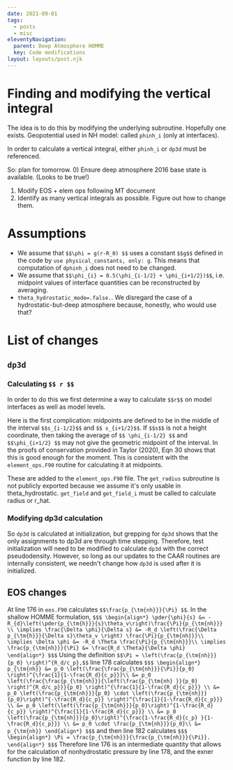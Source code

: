 ```yaml
---
date: 2021-09-01
tags:
  - posts
  - misc
eleventyNavigation:
  parent: Deep Atmosphere HOMME
  key: Code modifications
layout: layouts/post.njk
---
```


# Finding and modifying the vertical integral
The idea is to do this by modifying the underlying subroutine. Hopefully one exists.
Geopotential used in NH model: called `phinh_i` (only at interfaces). 

In order to calculate a vertical integral, either `phinh_i` or `dp3d` must be referenced.

So: plan for tomorrow. 
0) Ensure deep atmosphere 2016 base state is available.  (Looks to be true!)
1) Modify EOS + elem ops following MT document
2) Identify as many vertical integrals as possible. Figure out how to change them.


# Assumptions
* We assume that `$$\phi = g(r-R_0) $$` uses a constant `$$g$$` defined in the code by
`use physical_constants, only: g`. This means that computation of `dphinh_i` 
does not need to be changed.
* We assume that `$$\phi_{i} = 0.5(\phi_{i-1/2} + \phi_{i+1/2})$$`, i.e. midpoint values
of interface quantities can be reconstructed by averaging.
* `theta_hydrostatic_mode=.false.`. We disregard the case of a hydrostatic-but-deep atmosphere
because, honestly, who would use that?



# List of changes

## `dp3d`


### Calculating `$$ r $$`
In order to do this we first determine a way to calculate `$$r$$` on model 
interfaces as well as model levels.

Here is the first complication: midpoints are defined to be in the middle of the interval `$$s_{i-1/2}$$` and
`$$ s_{i+1/2}$$`. If `$$s$$` is not a height coordinate, then taking the average of `$$ \phi_{i-1/2} $$` and `$$\phi_{i+1/2} $$`
may not give the geometric midpoint of the interval. In the proofs of conservation
provided in Taylor (2020), Eqn 30 shows that this is good enough for the moment. This is consistent with the `element_ops.F90` routine
for calculating it at midpoints.

These are added to the `element_ops.F90` file. The `get_radius` subroutine
is not publicly exported because we assume it's only usable in theta_hydrostatic.
`get_field` and `get_field_i` must be called to calculate radius or r_hat. 

### Modifying dp3d calculation

So `dp3d` is calculated at initialization, but grepping for `dp3d` shows that
the only assignments to dp3d are through time stepping. Therefore, test initialization
will need to be modified to calculate `dp3d` with the correct pseudodensity. However, so long as our updates 
to the CAAR routines are internally consistent, we needn't change how `dp3d` is used after it is initialized.


## EOS changes

At line 176 in `eos.F90` calculates `$$\frac{p_{\tm{nh}}}{\Pi} $$`.
In the shallow HOMME formulation, 
`$$$
\begin{align*}
\pder{\phi}{s} &= -R_{d}\left(\pder{p_{\tm{h}}}{s}\theta_v\right)\frac{\Pi}{p_{\tm{nh}}} \\
\implies \frac{\Delta \phi}{\Delta s} &= -R_d \left(\frac{\Delta p_{\tm{h}}}{\Delta s}\theta_v \right) \frac{\Pi}{p_{\tm{nh}}}\\
\implies \Delta \phi &= -R_d \Theta \frac{\Pi}{p_{\tm{nh}}}\\
\implies \frac{p_{\tm{nh}}}{\Pi} &= \frac{R_d \Theta}{\Delta \phi} 
\end{align*}
$$$`
Using the definition `$$\Pi = \left(\frac{p_{\tm{nh}}}{p_0} \right)^{R_d/c_p},$$` line 178 calculates
`$$$
\begin{align*}
p_{\tm{nh}} &= p_0 \left(\frac{\frac{p_{\tm{nh}}}{\Pi}}{p_0} \right)^{\frac{1}{1-\frac{R_d}{c_p}}}\\
&= p_0 \left(\frac{\frac{p_{\tm{nh}}}{\left(\frac{p_{\tm{nh} }}{p_0} \right)^{R_d/c_p}}}{p_0} \right)^{\frac{1}{1-\frac{R_d}{c_p}}} \\
&= p_0 \left(\frac{p_{\tm{nh}}}{p_0} \cdot \left(\frac{p_{\tm{nh}}}{p_0}\right)^{-\frac{R_d}{c_p}} \right)^{\frac{1}{1-\frac{R_d}{c_p}}} \\
&= p_0 \left(\left(\frac{p_{\tm{nh}}}{p_0}\right)^{1-\frac{R_d}{c_p}} \right)^{\frac{1}{1-\frac{R_d}{c_p}}} \\
&= p_0 \left(\frac{p_{\tm{nh}}}{p_0}\right)^{\frac{1-\frac{R_d}{c_p} }{1-\frac{R_d}{c_p}}} \\
&= p_0 \cdot \frac{p_{\tm{nh}}}{p_0}\\
&= p_{\tm{nh}}
\end{align*}
$$$`
and then line 182 calculates
`$$$
\begin{align*}
\Pi = \frac{p_{\tm{nh}}}{\frac{p_{\tm{nh}}}{\Pi}}.
\end{align*}
$$$`
Therefore line 176 is an intermediate quantity that allows for the calculation of nonhydrostatic pressure by line 178,
and the exner function by line 182.
